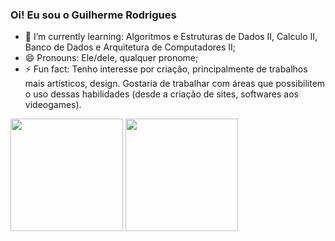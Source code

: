 ### Oi! Eu sou o Guilherme Rodrigues

<!--
**guiderodrigues/guiderodrigues** is a ✨ _special_ ✨ repository because its `README.md` (this file) appears on your GitHub profile.

Here are some ideas to get you started:

- 🔭 I’m currently working on ...
- 🌱 I’m currently learning ...
- 👯 I’m looking to collaborate on ...
- 🤔 I’m looking for help with ...
- 💬 Ask me about ...
- 📫 How to reach me: ...
- 😄 Pronouns: ...
- ⚡ Fun fact: ...
-->

- 🌱 I’m currently learning: Algoritmos e Estruturas de Dados II, Calculo II, Banco de Dados e Arquitetura de Computadores II;
- 😄 Pronouns: Ele/dele, qualquer pronome;
- ⚡ Fun fact: Tenho interesse por criação, principalmente de trabalhos mais artísticos, design. Gostaria de trabalhar com áreas que possibilitem o uso dessas habilidades (desde a criação de sites, softwares aos videogames).
<div>
  <a ref="https://beacons.ai/guiderodrigues">
    <img height="180em" src="htps://github-readme-stats.vercel.app/api?username=guiderodrigues&show_icons=true&theme==dark&include_all_commits=true&count_private=true"/>
    <img height="180em" src="https://github-readme-stats.vercel.app/api/top-langs/?username=guiderodrigues&layout=compact&langs_count=16&theme=dark"/>
</div>
